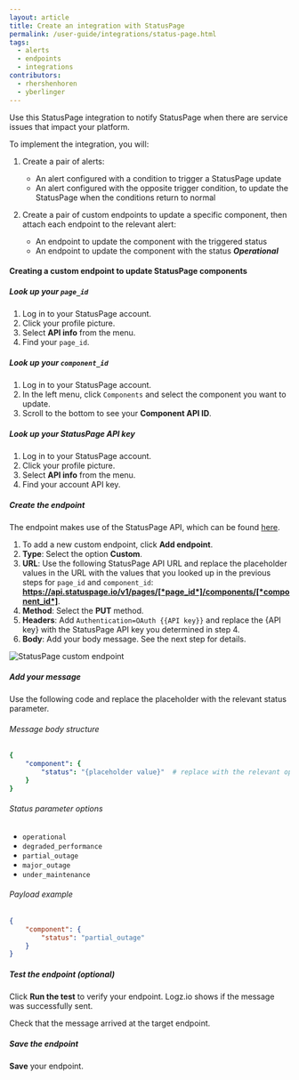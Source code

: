 ```yaml
---
layout: article
title: Create an integration with StatusPage
permalink: /user-guide/integrations/status-page.html
tags:
  - alerts
  - endpoints
  - integrations
contributors:
  - rhershenhoren 
  - yberlinger
---
```



Use this StatusPage integration to notify StatusPage when there are service issues that impact your platform. 

To implement the integration, you will:

1. Create a pair of alerts: 
   + An alert configured with a condition to trigger a StatusPage update
   + An alert configured with the opposite trigger condition, to update the StatusPage when the conditions return to normal

2. Create a pair of custom endpoints to update a specific component, then attach each endpoint to the relevant alert:
   + An endpoint to update the component with the triggered status 
   + An endpoint to update the component with the status **_Operational_** 




#### Creating a custom endpoint to update StatusPage components

<div class="tasklist">


##### Look up your `page_id`
1. Log in to your StatusPage account.
2. Click your profile picture.
3. Select **API info** from the menu.
4. Find your `page_id`.

##### Look up your `component_id`
1. Log in to your StatusPage account.
2. In the left menu, click  `Components` and select the component you want to update.
3. Scroll to the bottom to see your **Component API ID**.

##### Look up your StatusPage API key
1. Log in to your StatusPage account.
2. Click your profile picture.
3. Select **API info** from the menu.
4. Find your account API key.

##### Create the endpoint
The endpoint makes use of the StatusPage API, which can be found [here](https://developer.statuspage.io/#operation/putPagesPageIdComponentsComponentId).


1. To add a new custom endpoint, click **Add endpoint**.
1. **Type**: Select the option **Custom**.
1. **URL**: Use the following StatusPage API URL and replace the placeholder values in the URL with the values that you looked up in the previous steps for  `page_id` and `component_id`: **https://api.statuspage.io/v1/pages/[*page_id*]/components/[*component_id*]**. 
1. **Method**: Select the **PUT** method. 
1. **Headers**: Add `Authentication=OAuth {{API key}}` and replace the {API key} with the StatusPage API key you determined in step 4.
1. **Body**: Add your body message. See the next step for details.

![StatusPage custom endpoint](https://dytvr9ot2sszz.cloudfront.net/logz-docs/notification-endpoints/statuspage-custom-endpoint.png) 

##### Add your message

Use the following code and replace the placeholder with the relevant status parameter.

###### Message body structure

```yml
{
    "component": {
        "status": "{placeholder value}"  # replace with the relevant option from the list of status parameters
    }
}
```

###### Status parameter options


+ `operational`
+ `degraded_performance`
+ `partial_outage`
+ `major_outage`
+ `under_maintenance`

######  Payload example


```json
{
    "component": {
        "status": "partial_outage"  
    }
}
```






##### Test the endpoint (_optional_)

Click **Run the test** to verify your endpoint. Logz.io shows if the message was successfully sent.

Check that the message arrived at the target endpoint.

##### Save the endpoint

**Save** your endpoint.


</div>